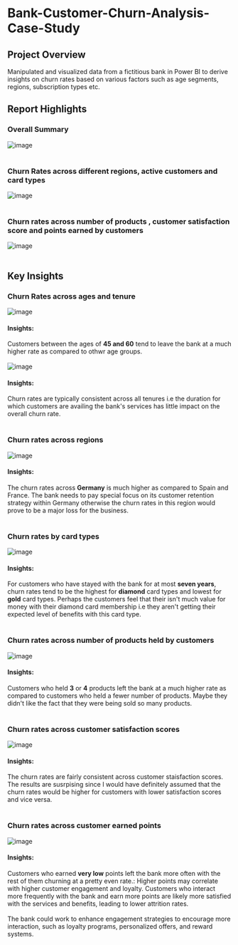 # Bank-Customer-Churn-Analysis-Case-Study
## Project Overview
Manipulated and visualized data from a fictitious bank in Power BI to derive insights on churn rates based on various factors such as age segments, regions, subscription types etc.
## Report Highlights
### Overall Summary
![image](https://github.com/Sha95544/Bank-Customer-Churn-Analysis-Case-Study/assets/62758405/271fc5f1-7d94-4f8a-ba0e-2121bdc25ea2)<br><br>



### Churn Rates across different regions, active customers and card types 
![image](https://github.com/Sha95544/Bank-Customer-Churn-Analysis-Case-Study/assets/62758405/9e43e636-629a-4464-ad14-56c213abc80b)<br><br>



### Churn rates across number of products , customer satisfaction score and points earned by customers
![image](https://github.com/Sha95544/Bank-Customer-Churn-Analysis-Case-Study/assets/62758405/7f8b9b35-a95e-4028-b8ce-55692e893b73)<br><br>

## Key Insights
### Churn Rates across ages and tenure
![image](https://github.com/Sha95544/Bank-Customer-Churn-Analysis-Case-Study/assets/62758405/2a511664-8566-4fd6-8390-25e6543b0f6a)<br>
#### Insights:
Customers between the ages of **45 and 60** tend to leave the bank at a much higher rate as compared to othwr age groups.<br><br>
![image](https://github.com/Sha95544/Bank-Customer-Churn-Analysis-Case-Study/assets/62758405/dc406e95-04ea-4c8a-91f8-e428b462f646)<br>
#### Insights:
Churn rates are typically consistent across all tenures i.e the duration for which customers are availing the bank's services has little impact on the overall churn rate.<br><br>
### Churn rates across regions
![image](https://github.com/Sha95544/Bank-Customer-Churn-Analysis-Case-Study/assets/62758405/7a4c80cb-6c76-47eb-8a80-f65ab9874a83)<br>
#### Insights:
The churn rates across **Germany** is much higher as compared to Spain and France. The bank needs to pay special focus on its customer retention strategy within Germany otherwise the churn rates in this region would prove to be a major loss for the business.<br><br>
### Churn rates by card types
![image](https://github.com/Sha95544/Bank-Customer-Churn-Analysis-Case-Study/assets/62758405/9dab5004-4edb-417f-904f-4d7597caf70b)<br>
#### Insights:
For customers who have stayed with the bank for at most **seven years**, churn rates tend to be the highest for **diamond** card types and lowest for **gold** card types. Perhaps the customers feel that their isn't much value for money with their diamond card membership i.e they aren't getting their expected level of benefits with this card type.<br><br>
### Churn rates across number of products held by customers
![image](https://github.com/Sha95544/Bank-Customer-Churn-Analysis-Case-Study/assets/62758405/097afbbe-3057-4c18-8fd4-4e80c327ef92)<br>
#### Insights:
Customers who held **3** or **4** products left the bank at a much higher rate as compared to customers who held a fewer number of products. Maybe they didn't like the fact that they were being sold so many products.<br><br>
### Churn rates across customer satisfaction scores
![image](https://github.com/Sha95544/Bank-Customer-Churn-Analysis-Case-Study/assets/62758405/5fb17c2e-d3a6-4594-af5f-ee07870555e0)
<br>
#### Insights:
The churn rates are fairly consistent across customer staisfaction scores. The results are susrpising since I would have definitely assumed that the churn rates would be higher for customers with lower satisfaction scores and vice versa.<br><br>
### Churn rates across customer earned points
![image](https://github.com/Sha95544/Bank-Customer-Churn-Analysis-Case-Study/assets/62758405/cbeb4fcf-6b7a-4a9c-9edb-a6a5c1df31c0)<br>
#### Insights:
Customers who earned **very low** points left the bank more often with the rest of them churning at a pretty even rate.: Higher points may correlate with higher customer engagement and loyalty. Customers who interact more frequently with the bank and earn more points are likely more satisfied with the services and benefits, leading to lower attrition rates.<br><br>
The bank could work to enhance engagement strategies to encourage more interaction, such as loyalty programs, personalized offers, and reward systems.<br><br>
